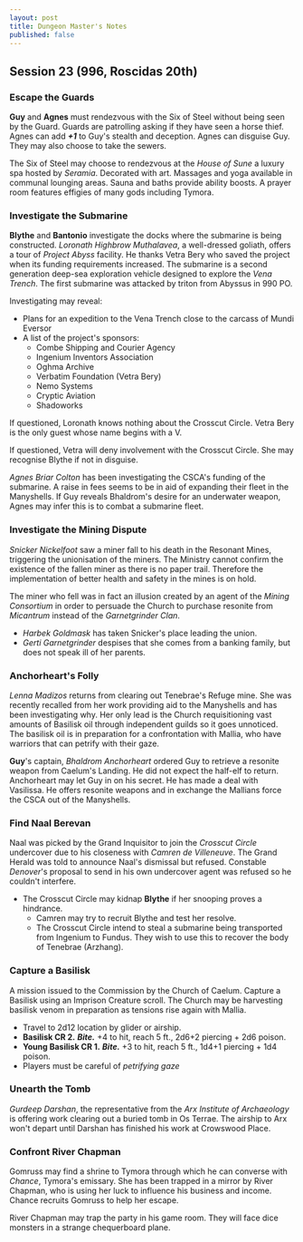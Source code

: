 ```yaml
---
layout: post
title: Dungeon Master's Notes
published: false
---
```


## **Session 23 (996, Roscidas 20th)**

### Escape the Guards

**Guy** and **Agnes** must rendezvous with the Six of Steel without being seen by the Guard. Guards are patrolling asking if they have seen a horse thief. Agnes can add ***+1*** to Guy's stealth and deception. Agnes can disguise Guy. They may also choose to take the sewers.

The Six of Steel may choose to rendezvous at the *House of Sune* a luxury spa hosted by *Seramia*. Decorated with art. Massages and yoga available in communal lounging areas. Sauna and baths provide ability boosts. A prayer room features effigies of many gods including Tymora.

### Investigate the Submarine

**Blythe** and **Bantonio** investigate the docks where the submarine is being constructed. *Loronath Highbrow Muthalavea*, a well-dressed goliath, offers a tour of *Project Abyss* facility. He thanks Vetra Bery who saved the project when its funding requirements increased. The submarine is a second generation deep-sea exploration vehicle designed to explore the *Vena Trench*. The first submarine was attacked by triton from Abyssus in 990 PO.

Investigating may reveal:

- Plans for an expedition to the Vena Trench close to the carcass of Mundi Eversor
- A list of the project's sponsors:
  - Combe Shipping and Courier Agency
  - Ingenium Inventors Association
  - Oghma Archive
  - Verbatim Foundation (Vetra Bery)
  - Nemo Systems
  - Cryptic Aviation
  - Shadoworks

If questioned, Loronath knows nothing about the Crosscut Circle. Vetra Bery is the only guest whose name begins with a V.

If questioned, Vetra will deny involvement with the Crosscut Circle. She may recognise Blythe if not in disguise.

*Agnes Briar Colton* has been investigating the CSCA's funding of the submarine. A raise in fees seems to be in aid of expanding their fleet in the Manyshells. If Guy reveals Bhaldrom's desire for an underwater weapon, Agnes may infer this is to combat a submarine fleet.

### Investigate the Mining Dispute

*Snicker Nickelfoot* saw a miner fall to his death in the Resonant Mines, triggering the unionisation of the miners. The Ministry cannot confirm the existence of the fallen miner as there is no paper trail. Therefore the implementation of better health and safety in the mines is on hold.

The miner who fell was in fact an illusion created by an agent of the *Mining Consortium* in order to persuade the Church to purchase resonite from *Micantrum* instead of the *Garnetgrinder Clan*.

- *Harbek Goldmask* has taken Snicker's place leading the union.
- *Gerti Garnetgrinder* despises that she comes from a banking family, but does not speak ill of her parents.

### Anchorheart's Folly

*Lenna Madizos* returns from clearing out Tenebrae's Refuge mine. She was recently recalled from her work providing aid to the Manyshells and has been investigating why. Her only lead is the Church requisitioning vast amounts of Basilisk oil through independent guilds so it goes unnoticed. The basilisk oil is in preparation for a confrontation with Mallia, who have warriors that can petrify with their gaze.

**Guy**'s captain, *Bhaldrom Anchorheart* ordered Guy to retrieve a resonite weapon from Caelum's Landing. He did not expect the half-elf to return. Anchorheart may let Guy in on his secret. He has made a deal with Vasilissa. He offers resonite weapons and in exchange the Mallians force the CSCA out of the Manyshells.

### Find Naal Berevan

Naal was picked by the Grand Inquisitor to join the *Crosscut Circle* undercover due to his closeness with *Camren de Villeneuve*. The Grand Herald was told to announce Naal's dismissal but refused. Constable *Denover*'s proposal to send in his own undercover agent was refused so he couldn't interfere.

- The Crosscut Circle may kidnap **Blythe** if her snooping proves a hindrance.
  - Camren may try to recruit Blythe and test her resolve.
  - The Crosscut Circle intend to steal a submarine being transported from Ingenium to Fundus. They wish to use this to recover the body of Tenebrae (Arzhang).

### Capture a Basilisk

A mission issued to the Commission by the Church of Caelum. Capture a Basilisk using an Imprison Creature scroll. The Church may be harvesting basilisk venom in preparation as tensions rise again with Mallia.

- Travel to 2d12 location by glider or airship.
- **Basilisk CR 2.** ***Bite.*** +4 to hit, reach 5 ft., 2d6+2 piercing + 2d6 poison.
- **Young Basilisk CR 1.** ***Bite.*** +3 to hit, reach 5 ft., 1d4+1 piercing + 1d4 poison.
- Players must be careful of *petrifying gaze*

### Unearth the Tomb

*Gurdeep Darshan*, the representative from the *Arx Institute of Archaeology* is offering work clearing out a buried tomb in Os Terrae. The airship to Arx won't depart until Darshan has finished his work at Crowswood Place.

### Confront River Chapman

Gomruss may find a shrine to Tymora through which he can converse with *Chance*, Tymora's emissary. She has been trapped in a mirror by River Chapman, who is using her luck to influence his business and income. Chance recruits Gomruss to help her escape.

River Chapman may trap the party in his game room. They will face dice monsters in a strange chequerboard plane.
